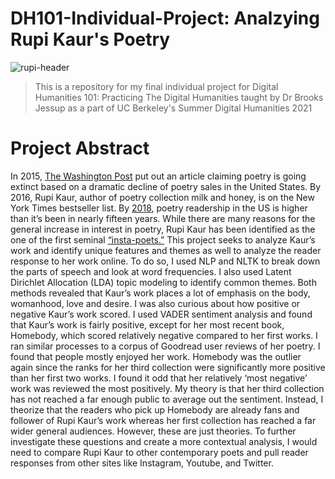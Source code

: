 # DH101-Individual-Project: Analzying Rupi Kaur's Poetry
![rupi-header](https://user-images.githubusercontent.com/70735305/124089522-d13d9680-da08-11eb-96f1-45a5677a1de1.jpg)

> This is a repository for my final individual project for Digital Humanities 101: Practicing The Digital Humanities taught by Dr Brooks Jessup as a part of UC Berkeley's Summer Digital Humanities 2021

# Project Abstract
In 2015, [The Washington Post](http://www.washingtonpost.com/news/wonk/wp/2015/04/24/poetry-is-going-extinct-government-data-show/) put out an article claiming poetry is going extinct based on a dramatic decline of poetry sales in the United States. By 2016, Rupi Kaur, author of poetry collection milk and honey, is on the New York Times bestseller list. By [2018](https://www.npr.org/2018/06/08/618386432/poetry-is-making-a-big-comeback-in-the-u-s-survey-results-reveal), poetry readership in the US is higher than it’s been in nearly fifteen years. While there are many reasons for the general increase in interest in poetry, Rupi Kaur has been identified as the one of the first seminal [“insta-poets.”](https://www.theatlantic.com/technology/archive/2018/10/rupi-kaur-instagram-poet-entrepreneur/572746/) This project seeks to analyze Kaur’s work and identify unique features and themes as well to analyze the reader response to her work online. To do so, I used NLP and NLTK to break down the parts of speech and look at word frequencies.  I also used Latent Dirichlet Allocation (LDA) topic modeling to identify common themes. Both methods revealed that Kaur’s work places a lot of emphasis on the body, womanhood, love and desire.  I was also curious about how positive or negative Kaur’s work scored. I used VADER sentiment analysis and found that Kaur’s work is fairly positive, except for her most recent book, Homebody, which scored relatively negative compared to her first works. I ran similar processes to a corpus of Goodread user reviews of her poetry. I found that people mostly enjoyed her work. Homebody was the outlier again since the ranks for her third collection were significantly more positive than her first two works. I found it odd that her relatively ‘most negative’ work was reviewed the most positively. My theory is that her third collection has not reached a far enough public to average out the sentiment. Instead, I theorize that the readers who pick up Homebody are already fans and follower of Rupi Kaur’s work whereas her first collection has reached a far wider general audiences. However, these are just theories. To further investigate these questions and create a more contextual analysis, I would need to compare Rupi  Kaur to other contemporary poets and pull reader responses from other sites like Instagram, Youtube, and Twitter. 
